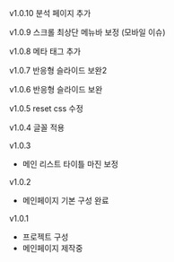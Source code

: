 v1.0.10
분석 페이지 추가

v1.0.9
스크롤 최상단 메뉴바 보정 (모바일 이슈)

v1.0.8
메타 태그 추가

v1.0.7
반응형 슬라이드 보완2

v1.0.6
반응형 슬라이드 보완

v1.0.5
reset css 수정

v1.0.4
글꼴 적용

v1.0.3
- 메인 리스트 타이틀 마진 보정

v1.0.2
- 메인페이지 기본 구성 완료

v1.0.1
- 프로젝트 구성
- 메인페이지 제작중